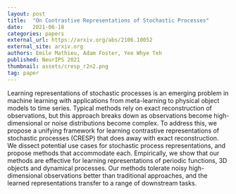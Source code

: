 ```yaml
---
layout: post
title:  "On Contrastive Representations of Stochastic Processes"
date:   2021-06-18
categories: papers
external_url: https://arxiv.org/abs/2106.10052
external_site: arxiv.org
authors: Emile Mathieu, Adam Foster, Yee Whye Teh
published: NeurIPS 2021 
thumbnail: assets/cresp_r2n2.png
tag: paper
---
```


Learning representations of stochastic processes is an emerging problem in machine learning with applications from meta-learning to physical object models to time series. Typical methods rely on exact reconstruction of observations, but this approach breaks down as observations become high-dimensional or noise distributions become complex. To address this, we propose a unifying framework for learning contrastive representations of stochastic processes (CRESP) that does away with exact reconstruction. We dissect potential use cases for stochastic process representations, and propose methods that accommodate each. Empirically, we show that our methods are effective for learning representations of periodic functions, 3D objects and dynamical processes. Our methods tolerate noisy high-dimensional observations better than traditional approaches, and the learned representations transfer to a range of downstream tasks.
<!--more-->
